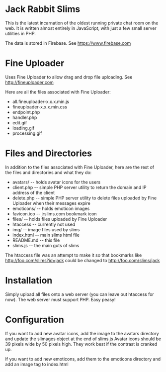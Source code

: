Jack Rabbit Slims
=================

This is the latest incarnation of the oldest running private chat room on the web.
It is written almost entirely in JavaScript, with just a few small server utilities in PHP.

The data is stored in Firebase.  See https://www.firebase.com

Fine Uploader
=============

Uses Fine Uploader to allow drag and drop file uploading. See http://fineuploader.com

Here are all the files associated with Fine Uploader:

* all.fineuploader-x.x.x.min.js
* fineuploader-x.x.x.min.css
* endpoint.php
* handler.php
* edit.gif
* loading.gif
* processing.gif

Files and Directories
=====================

In addition to the files associated with Fine Uploader, here are the rest of the files and directories and what they do:

* avatars/ -- holds avatar icons for the users
* client.php -- simple PHP server utility to return the domain and IP address of the client
* delete.php -- simple PHP server utility to delete files uploaded by Fine Uploader when their messages expire
* emoticons/ -- holds emoticon images
* favicon.ico -- jrslims.com bookmark icon
* files/ -- holds files uploaded by Fine Uploader
* htaccess -- currently not used
* img/ -- image files used by slims
* index.html -- main slims html file
* README.md -- this file
* slims.js -- the main guts of slims

The htaccess file was an attempt to make it so that bookmarks like http://foo.com/slims?id=jack could be changed to http://foo.com/slims/jack

Installation
============

Simply upload all files onto a web server (you can leave out htaccess for now).  The web server must support PHP.
Easy peasy!

Configuration
=============

If you want to add new avatar icons, add the image to the avatars directory and update the slimages object at the end of slims.js
Avatar icons should be 39 pixels wide by 50 pixels high.  They work best if the contrast is cranked up.

If you want to add new emoticons, add them to the emoticons directory and add an image tag to index.html
